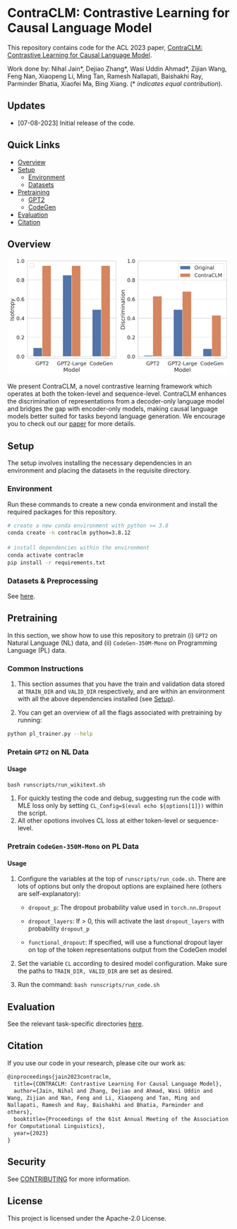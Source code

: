 # ContraCLM: Contrastive Learning for Causal Language Model

This repository contains code for the ACL 2023 paper, [ContraCLM: Contrastive Learning for Causal Language Model](https://arxiv.org/abs/2210.01185). 

Work done by: Nihal Jain*, Dejiao Zhang*, Wasi Uddin Ahmad*, Zijian Wang, Feng Nan, Xiaopeng Li, Ming Tan, Ramesh Nallapati, Baishakhi Ray, Parminder Bhatia, Xiaofei Ma, Bing Xiang. (* <em>indicates equal contribution</em>). 

## Updates

* [07-08-2023] Initial release of the code.

## Quick Links

* [Overview](#overview)
* [Setup](#setup)
   * [Environment](#environment)
   * [Datasets](#datasets)
* [Pretraining](#pretraining)
   * [GPT2](#pretain-gpt2-on-nl-data)
   * [CodeGen](#pretrain-codegen-350m-mono-on-pl-data)
* [Evaluation](#evaluation)
* [Citation](#citation)

## Overview

<p align="center">
<img src="static/llms_contraclm.png" width=500></img>
</p>

We present ContraCLM, a novel contrastive learning framework which operates at both the token-level and sequence-level. ContraCLM enhances  the discrimination of representations from a decoder-only language model and bridges the gap with encoder-only models, making causal language models better suited for tasks beyond language generation. We encourage you to check out our [paper](https://arxiv.org/abs/2210.01185) for more details.

## Setup

The setup involves installing the necessary dependencies in an environment and placing the datasets in the requisite directory.

### Environment

Run these commands to create a new conda environment and install the required packages for this repository.

```bash
# create a new conda environment with python >= 3.8
conda create -n contraclm python=3.8.12

# install dependencies within the environment
conda activate contraclm
pip install -r requirements.txt
```

### Datasets & Preprocessing

See <a href="preprocess/">here</a>.

## Pretraining

In this section, we show how to use this repository to pretrain (i) `GPT2` on Natural Language (NL) data, and (ii) `CodeGen-350M-Mono` on Programming Language (PL) data.

### Common Instructions

1. This section assumes that you have the train and validation data stored at `TRAIN_DIR` and `VALID_DIR` respectively, and are within an environment with all the above dependencies installed (see [Setup](#setup)).

2. You can get an overview of all the flags associated with pretraining by running:
```bash
python pl_trainer.py --help
```

### Pretain `GPT2` on NL Data

#### Usage

```bash runscripts/run_wikitext.sh```
   1. For quickly testing the code and debug, suggesting run the code with MLE loss only 
   by setting ```CL_Config=$(eval echo ${options[1]})``` within the script. 
   2. All other opotions involves CL loss at either token-level or sequence-level. 

### Pretrain `CodeGen-350M-Mono` on PL Data

#### Usage

1. Configure the variables at the top of `runscripts/run_code.sh`. There are lots of options but only the dropout options are explained here (others are self-explanatory):

   * `dropout_p`: The dropout probability value used in `torch.nn.Dropout`
 
   * `dropout_layers`: If > 0, this will activate the last `dropout_layers` with probability `dropout_p`

   * `functional_dropout`: If specified, will use a functional dropout layer on top of the token representations output from the CodeGen model

 2. Set the variable `CL` according to desired model configuration. Make sure the paths to `TRAIN_DIR, VALID_DIR` are set as desired.

 3. Run the command: `bash runscripts/run_code.sh`

## Evaluation

See the relevant task-specific directories [here](evaluation/).

## Citation

If you use our code in your research, please cite our work as:

```
@inproceedings{jain2023contraclm,
  title={CONTRACLM: Contrastive Learning For Causal Language Model},
  author={Jain, Nihal and Zhang, Dejiao and Ahmad, Wasi Uddin and Wang, Zijian and Nan, Feng and Li, Xiaopeng and Tan, Ming and Nallapati, Ramesh and Ray, Baishakhi and Bhatia, Parminder and others},
  booktitle={Proceedings of the 61st Annual Meeting of the Association for Computational Linguistics},
  year={2023}
}
```

## Security

See [CONTRIBUTING](CONTRIBUTING.md#security-issue-notifications) for more information.

## License

This project is licensed under the Apache-2.0 License.
